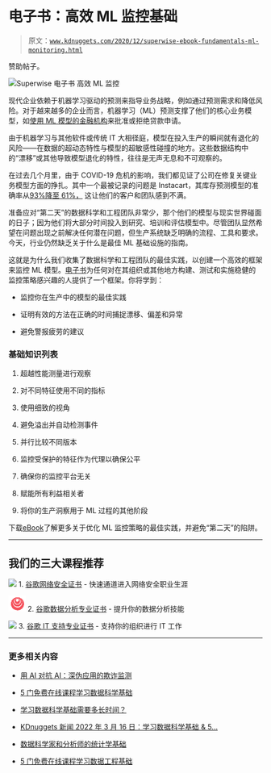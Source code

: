 # 电子书：高效 ML 监控基础

> 原文：[`www.kdnuggets.com/2020/12/superwise-ebook-fundamentals-ml-monitoring.html`](https://www.kdnuggets.com/2020/12/superwise-ebook-fundamentals-ml-monitoring.html)

赞助帖子。

![Superwise 电子书 高效 ML 监控](https://www.superwise.ai/ml-monitoring-ebook)

现代企业依赖于机器学习驱动的预测来指导业务战略，例如通过预测需求和降低风险。对于越来越多的企业而言，机器学习（ML）预测支撑了他们的核心业务模型，如[使用 ML 模型的金融机构](https://uploads-ssl.webflow.com/5f3a4b1bd19bbb2dbf48b659/5fbfa9e940810b298c02b4b5_Credit%20Score%20Underwriting.pdf)来批准或拒绝贷款申请。

由于机器学习与其他软件或传统 IT 大相径庭，模型在投入生产的瞬间就有退化的风险——在数据的超动态特性与模型的超敏感性碰撞的地方。这些数据结构中的“漂移”或其他导致模型退化的特性，往往是无声无息和不可观察的。

在过去几个月里，由于 COVID-19 危机的影响，我们都见证了公司在修复关键业务模型方面的挣扎。其中一个最被记录的问题是 Instacart，其库存预测模型的准确率从[93%降至 61%，](https://fortune.com/2020/06/09/instacart-coronavirus-artificial-intelligence/) 这让他们的客户和团队感到不满。

准备应对“第二天”的数据科学和工程团队非常少，那个他们的模型与现实世界碰面的日子；因为他们将大部分时间投入到研究、培训和评估模型中。尽管团队显然希望在问题出现之前解决任何潜在问题，但生产系统缺乏明确的流程、工具和要求。今天，行业仍然缺乏关于什么是最佳 ML 基础设施的指南。

这就是为什么我们收集了数据科学和工程团队的最佳实践，以创建一个高效的框架来监控 ML 模型。[电子书](https://www.superwise.ai/ml-monitoring-ebook)为任何对在其组织或其他地方构建、测试和实施稳健的监控策略感兴趣的人提供了一个框架。你将学到：

+   监控你在生产中的模型的最佳实践

+   证明有效的方法在正确的时间捕捉漂移、偏差和异常

+   避免警报疲劳的建议

### **基础知识列表**

1.  超越性能测量进行观察

1.  对不同特征使用不同的指标

1.  使用细致的视角

1.  避免溢出并自动检测事件

1.  并行比较不同版本

1.  监控受保护的特征作为代理以确保公平

1.  确保你的监控平台无关

1.  赋能所有利益相关者

1.  将你的生产洞察用于 ML 过程的其他阶段

下载[eBook](https://www.superwise.ai/ml-monitoring-ebook)了解更多关于优化 ML 监控策略的最佳实践，并避免“第二天”的陷阱。

* * *

## 我们的三大课程推荐

![](img/0244c01ba9267c002ef39d4907e0b8fb.png) 1\. [谷歌网络安全证书](https://www.kdnuggets.com/google-cybersecurity) - 快速通道进入网络安全职业生涯

![](img/e225c49c3c91745821c8c0368bf04711.png) 2\. [谷歌数据分析专业证书](https://www.kdnuggets.com/google-data-analytics) - 提升你的数据分析技能

![](img/0244c01ba9267c002ef39d4907e0b8fb.png) 3\. [谷歌 IT 支持专业证书](https://www.kdnuggets.com/google-itsupport) - 支持你的组织进行 IT 工作

* * *

### 更多相关内容

+   [用 AI 对抗 AI：深伪应用的欺诈监测](https://www.kdnuggets.com/2023/05/fighting-ai-ai-fraud-monitoring-deepfake-applications.html)

+   [5 门免费在线课程学习数据科学基础](https://www.kdnuggets.com/5-free-online-courses-to-learn-data-science-fundamentals)

+   [学习数据科学基础需要多长时间？](https://www.kdnuggets.com/2022/03/long-take-learn-data-science-fundamentals.html)

+   [KDnuggets 新闻 2022 年 3 月 16 日：学习数据科学基础 & 5…](https://www.kdnuggets.com/2022/n11.html)

+   [数据科学家和分析师的统计学基础](https://www.kdnuggets.com/2023/08/fundamentals-statistics-data-scientists-analysts.html)

+   [5 门免费在线课程学习数据工程基础](https://www.kdnuggets.com/5-free-online-courses-to-learn-data-engineering-fundamentals)

